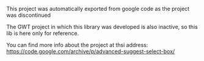 This project was automatically exported from google code as the project was discontinued

The GWT project in which this library was developed is also inactive, so this lib is here only for reference.

You can find more info about the project at thsi address: https://code.google.com/archive/p/advanced-suggest-select-box/
